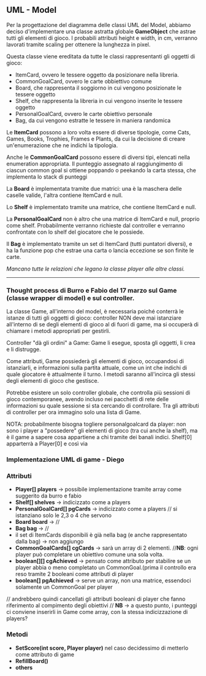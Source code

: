 ## UML - Model
Per la progettazione del diagramma delle classi UML del Model, abbiamo deciso d'implementare una classe astratta globale **GameObject** che astrae tutti gli elementi di gioco. I probabili attributi height e width, in cm, verranno lavorati tramite scaling per ottenere la lunghezza in pixel.

Questa classe viene ereditata da tutte le classi rappresentanti gli oggetti di gioco:

- ItemCard, ovvero le tessere oggetto da posizionare nella libreria.
- CommonGoalCard, ovvero le carte obbiettivo comune
- Board, che rappresenta il soggiorno in cui vengono posizionate le tessere oggetto
- Shelf, che rappresenta la libreria in cui vengono inserite le tessere oggetto 
- PersonalGoalCard, ovvero le carte obiettivo personale
- Bag, da cui vengono estratte le tessere in maniera randomica

Le **ItemCard** possono a loro volta essere di diverse tipologie, come Cats, Games, Books, Trophies, Frames e Plants, da cui la decisione di creare un'enumerazione che ne indichi la tipologia.

Anche le **CommonGoalCard** possono essere di diversi tipi, elencati nella enumeration appropriata.
Il punteggio assegnato al raggiungimento di ciascun common goal si ottiene poppando o peekando la carta stessa, che implementa lo stack di punteggi

La **Board** è implementata tramite due matrici: una è la maschera delle caselle valide, l'altra contiene ItemCard e null.

Lo **Shelf** è implementato tramite una matrice, che contiene ItemCard e null.

La **PersonalGoalCard** non è altro che una matrice di ItemCard e null, proprio come shelf. Probabilmente verranno richieste dal controller e verranno confrontate con lo shelf del giocatore che le possiede.

Il **Bag** è implementato tramite un set di ItemCard (tutti puntatori diversi), e ha la funzione pop che estrae una carta o lancia eccezione se son finite le carte.

*Mancano tutte le relazioni che legano la classe player alle altre classi.*

---

### Thought process di Burro e Fabio del 17 marzo sul Game (classe wrapper di model) e sul controller.

La classe Game, all'interno del model, è necessaria poiché conterrà le istanze di tutti gli oggetti di gioco: controller NON deve mai istanziare all'interno di se degli elementi di gioco al di fuori di game, ma si occuperà di chiamare i metodi appropriati per gestirli.

Controller "dà gli ordini" a Game: Game li esegue, sposta gli oggetti, li crea e li distrugge.

Come attributi, Game possiederà gli elementi di gioco, occupandosi di istanziarli, e informazioni sulla partita attuale, come un int che indichi di quale giocatore è attualmente il turno. I metodi saranno all'incirca gli stessi degli elementi di gioco che gestisce.

Potrebbe esistere un solo controller globale, che controlla più sessioni di gioco contemporanee, avendo incluso nei pacchetti di rete delle informazioni su quale sessione si sta cercando di controllare. Tra gli attributi di controller per ora immagino solo una lista di Game.

NOTA: probabilmente bisogna togliere personalgoalcard da player: non sono i player a "possedere" gli elementi di gioco (tra cui anche la shelf), ma è il game a sapere cosa appartiene a chi tramite dei banali indici. Shelf[0] apparterrà a Player[0] e così via

### Implementazione UML di game  - Diego

### Attributi

- **Player[] players** -> possibile implementazione tramite array come suggerito da burro e fabio
- **Shelf[] shelves** -> indicizzato come a players
- **PersonalGoalCard[] pgCards** -> indicizzato come a players // si istanziano solo le 2,3 o 4 che servono
- **Board board** -> // 
- **Bag bag** -> //
- il set di ItemCards disponibili è già nella bag (e anche rappresentato dalla bag) -> non aggiungo
- **CommonGoalCards[] cgCards** -> sarà un array di 2 elementi. //**NB**: ogni player può completare un obiettivo comune una sola volta.
- **boolean[][] cgAchieved** -> pensato come attributo per stabilire se un player abbia o meno completato un CommonGoal.(prima il controllo era reso tramite 2 booleani come attributi di player
- **boolean[] pgAchieved** -> serve un array, non una matrice, essendoci solamente un CommonGoal per player

// andrebbero quindi cancellati gli attributi booleani di player che fanno riferimento al compimento degli obiettivi
// **NB** ->  a questo punto, i punteggi ci conviene inserirli in Game come array, con la stessa indicizzazione di players?

### Metodi

- **SetScore(int score, Player player)** nel caso decidessimo di metterlo come attributo di game
- **RefillBoard()** 
- **others**
